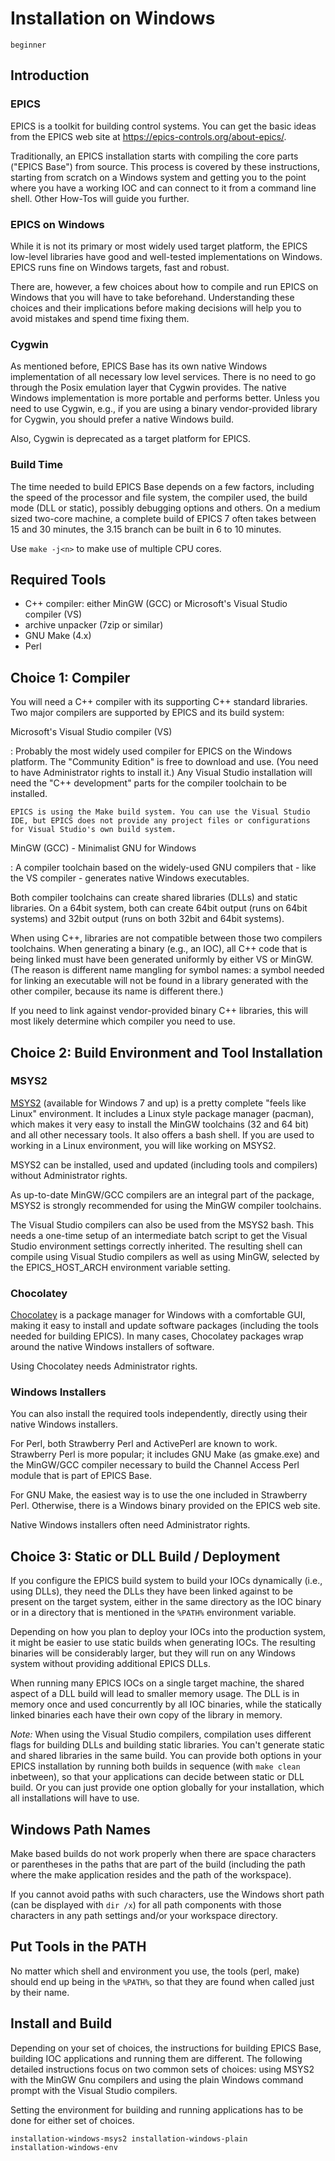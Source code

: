 Installation on Windows
=======================

``` {tags}
beginner
```

Introduction
------------

### EPICS

EPICS is a toolkit for building control systems. You can get the basic
ideas from the EPICS web site at
<https://epics-controls.org/about-epics/>.

Traditionally, an EPICS installation starts with compiling the core
parts ("EPICS Base") from source. This process is covered by these
instructions, starting from scratch on a Windows system and getting you
to the point where you have a working IOC and can connect to it from a
command line shell. Other How-Tos will guide you further.

### EPICS on Windows

While it is not its primary or most widely used target platform, the
EPICS low-level libraries have good and well-tested implementations on
Windows. EPICS runs fine on Windows targets, fast and robust.

There are, however, a few choices about how to compile and run EPICS on
Windows that you will have to take beforehand. Understanding these
choices and their implications before making decisions will help you to
avoid mistakes and spend time fixing them.

### Cygwin

As mentioned before, EPICS Base has its own native Windows
implementation of all necessary low level services. There is no need to
go through the Posix emulation layer that Cygwin provides. The native
Windows implementation is more portable and performs better. Unless you
need to use Cygwin, e.g., if you are using a binary vendor-provided
library for Cygwin, you should prefer a native Windows build.

Also, Cygwin is deprecated as a target platform for EPICS.

### Build Time

The time needed to build EPICS Base depends on a few factors, including
the speed of the processor and file system, the compiler used, the build
mode (DLL or static), possibly debugging options and others. On a medium
sized two-core machine, a complete build of EPICS 7 often takes between
15 and 30 minutes, the 3.15 branch can be built in 6 to 10 minutes.

Use `make -j<n>` to make use of multiple CPU cores.

Required Tools
--------------

-   C++ compiler: either MinGW (GCC) or Microsoft's Visual Studio
    compiler (VS)
-   archive unpacker (7zip or similar)
-   GNU Make (4.x)
-   Perl

Choice 1: Compiler
------------------

You will need a C++ compiler with its supporting C++ standard libraries.
Two major compilers are supported by EPICS and its build system:

Microsoft's Visual Studio compiler (VS)

:   Probably the most widely used compiler for EPICS on the Windows
    platform. The "Community Edition" is free to download and use.
    (You need to have Administrator rights to install it.) Any Visual
    Studio installation will need the "C++ development" parts for the
    compiler toolchain to be installed.

    EPICS is using the Make build system. You can use the Visual Studio
    IDE, but EPICS does not provide any project files or configurations
    for Visual Studio's own build system.

MinGW (GCC) - Minimalist GNU for Windows

:   A compiler toolchain based on the widely-used GNU compilers that -
    like the VS compiler - generates native Windows executables.

Both compiler toolchains can create shared libraries (DLLs) and static
libraries. On a 64bit system, both can create 64bit output (runs on
64bit systems) and 32bit output (runs on both 32bit and 64bit systems).

When using C++, libraries are not compatible between those two compilers
toolchains. When generating a binary (e.g., an IOC), all C++ code that
is being linked must have been generated uniformly by either VS or
MinGW. (The reason is different name mangling for symbol names: a symbol
needed for linking an executable will not be found in a library
generated with the other compiler, because its name is different there.)

If you need to link against vendor-provided binary C++ libraries, this
will most likely determine which compiler you need to use.

Choice 2: Build Environment and Tool Installation
-------------------------------------------------

### MSYS2

[MSYS2](https://www.msys2.org/) (available for Windows 7 and up) is a
pretty complete "feels like Linux" environment. It includes a Linux
style package manager (pacman), which makes it very easy to install the
MinGW toolchains (32 and 64 bit) and all other necessary tools. It also
offers a bash shell. If you are used to working in a Linux environment,
you will like working on MSYS2.

MSYS2 can be installed, used and updated (including tools and compilers)
without Administrator rights.

As up-to-date MinGW/GCC compilers are an integral part of the package,
MSYS2 is strongly recommended for using the MinGW compiler toolchains.

The Visual Studio compilers can also be used from the MSYS2 bash. This
needs a one-time setup of an intermediate batch script to get the Visual
Studio environment settings correctly inherited. The resulting shell can
compile using Visual Studio compilers as well as using MinGW, selected
by the EPICS_HOST_ARCH environment variable setting.

### Chocolatey

[Chocolatey](https://chocolatey.org/) is a package manager for Windows
with a comfortable GUI, making it easy to install and update software
packages (including the tools needed for building EPICS). In many cases,
Chocolatey packages wrap around the native Windows installers of
software.

Using Chocolatey needs Administrator rights.

### Windows Installers

You can also install the required tools independently, directly using
their native Windows installers.

For Perl, both Strawberry Perl and ActivePerl are known to work.
Strawberry Perl is more popular; it includes GNU Make (as gmake.exe) and
the MinGW/GCC compiler necessary to build the Channel Access Perl module
that is part of EPICS Base.

For GNU Make, the easiest way is to use the one included in Strawberry
Perl. Otherwise, there is a Windows binary provided on the EPICS web
site.

Native Windows installers often need Administrator rights.

Choice 3: Static or DLL Build / Deployment
------------------------------------------

If you configure the EPICS build system to build your IOCs dynamically
(i.e., using DLLs), they need the DLLs they have been linked against to
be present on the target system, either in the same directory as the IOC
binary or in a directory that is mentioned in the `%PATH%` environment
variable.

Depending on how you plan to deploy your IOCs into the production
system, it might be easier to use static builds when generating IOCs.
The resulting binaries will be considerably larger, but they will run on
any Windows system without providing additional EPICS DLLs.

When running many EPICS IOCs on a single target machine, the shared
aspect of a DLL build will lead to smaller memory usage. The DLL is in
memory once and used concurrently by all IOC binaries, while the
statically linked binaries each have their own copy of the library in
memory.

*Note:* When using the Visual Studio compilers, compilation uses
different flags for building DLLs and building static libraries. You
can't generate static and shared libraries in the same build. You can
provide both options in your EPICS installation by running both builds
in sequence (with `make clean` inbetween), so that your applications can
decide between static or DLL build. Or you can just provide one option
globally for your installation, which all installations will have to
use.

Windows Path Names
------------------

Make based builds do not work properly when there are space characters
or parentheses in the paths that are part of the build (including the
path where the make application resides and the path of the workspace).

If you cannot avoid paths with such characters, use the Windows short
path (can be displayed with `dir /x`) for all path components with those
characters in any path settings and/or your workspace directory.

Put Tools in the PATH
---------------------

No matter which shell and environment you use, the tools (perl, make)
should end up being in the `%PATH%`, so that they are found when called
just by their name.

Install and Build
-----------------

Depending on your set of choices, the instructions for building EPICS
Base, building IOC applications and running them are different. The
following detailed instructions focus on two common sets of choices:
using MSYS2 with the MinGW Gnu compilers and using the plain Windows
command prompt with the Visual Studio compilers.

Setting the environment for building and running applications has to be
done for either set of choices.

``` {toctree}
installation-windows-msys2 installation-windows-plain
installation-windows-env
```
